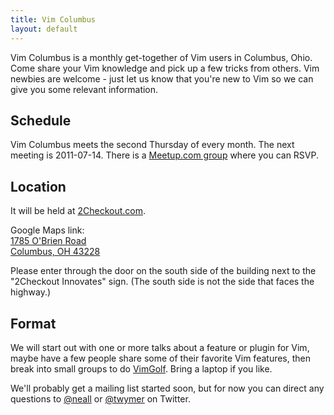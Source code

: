 ```yaml
---
title: Vim Columbus
layout: default
---
```


Vim Columbus is a monthly get-together of Vim users in Columbus, Ohio. Come
share your Vim knowledge and pick up a few tricks from others. Vim newbies
are welcome - just let us know that you're new to Vim so we can give you
some relevant information.

## Schedule

Vim Columbus meets the second Thursday of every month. The next meeting is
2011-07-14. There is a [Meetup.com group](http://www.meetup.com/Vim-Columbus/)
where you can RSVP.

## Location

It will be held at [2Checkout.com](http://www.2checkout.com/).

Google Maps link:<br>
[1785 O'Brien Road<br>Columbus, OH 43228](http://maps.google.com/maps/ms?source=s_q&hl=en&geocode=&aq=&ie=UTF8&hq=&hnear=1785+O%27Brien+Rd,+Columbus,+Ohio+43228&t=h&msa=0&msid=210175771168447127014.0004a3f81d50a68475a1f&ll=39.988798,-83.119957&spn=0.002713,0.005681&z=18)

Please enter through the door on the south side of the building next to the
"2Checkout Innovates" sign. (The south side is not the side that faces the
highway.)

## Format

We will start out with one or more talks about a feature or plugin for Vim,
maybe have a few people share some of their favorite Vim features, then break
into small groups to do [VimGolf](http://vimgolf.com). Bring a laptop if you
like.

We'll probably get a mailing list started soon, but for now you can direct any
questions to [@neall](https://twitter.com/neall) or
[@twymer](https://twitter.com/twymer) on Twitter.
